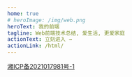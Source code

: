 ```yaml
---
home: true
# heroImage: /img/web.png
heroText: 我的前端
tagline: Web前端技术总结, 爱生活, 更爱家庭
actionText: 立刻进入 →
actionLink: /html/
---
```


<div class="footer">
  <a href="https://beian.miit.gov.cn/" target="_blank">湘ICP备2021017981号-1</a>
</div>
